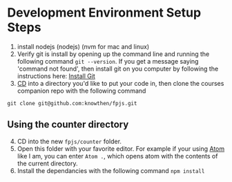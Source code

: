 # Development Environment Setup Steps

1. install nodejs (nodejs) (nvm for mac and linux)
2. Verify git is install by opening up the command line and running the following command `git --version`. If you get a message saying 'command not found', then install git on you computer by following the instructions here: [Install Git](knowthen.com/gitinstall)
3. [CD](<https://en.wikipedia.org/wiki/Cd_(command)>) into a directory you'd like to put your code in, then clone the courses companion repo with the following command

```
git clone git@github.com:knowthen/fpjs.git
```

## Using the counter directory

4. CD into the new `fpjs/counter` folder.
5. Open this folder with your favorite editor. For example if your using [Atom](http://atom.io) like I am, you can enter `Atom .`, which opens atom with the contents of the current directory.
6. Install the dependancies with the following command `npm install`
